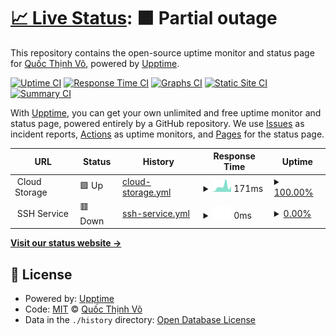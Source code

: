 # [📈 Live Status](https://quocthinhvo.github.io/status): <!--live status--> **🟧 Partial outage**

This repository contains the open-source uptime monitor and status page for [Quốc Thịnh Võ](https://kodelang.dev/quocthinhvo), powered by [Upptime](https://github.com/upptime/upptime).

[![Uptime CI](https://github.com/quocthinhvo/status/workflows/Uptime%20CI/badge.svg)](https://github.com/quocthinhvo/status/actions?query=workflow%3A%22Uptime+CI%22)
[![Response Time CI](https://github.com/quocthinhvo/status/workflows/Response%20Time%20CI/badge.svg)](https://github.com/quocthinhvo/status/actions?query=workflow%3A%22Response+Time+CI%22)
[![Graphs CI](https://github.com/quocthinhvo/status/workflows/Graphs%20CI/badge.svg)](https://github.com/quocthinhvo/status/actions?query=workflow%3A%22Graphs+CI%22)
[![Static Site CI](https://github.com/quocthinhvo/status/workflows/Static%20Site%20CI/badge.svg)](https://github.com/quocthinhvo/status/actions?query=workflow%3A%22Static+Site+CI%22)
[![Summary CI](https://github.com/quocthinhvo/status/workflows/Summary%20CI/badge.svg)](https://github.com/quocthinhvo/status/actions?query=workflow%3A%22Summary+CI%22)

With [Upptime](https://upptime.js.org), you can get your own unlimited and free uptime monitor and status page, powered entirely by a GitHub repository. We use [Issues](https://github.com/quocthinhvo/status/issues) as incident reports, [Actions](https://github.com/quocthinhvo/status/actions) as uptime monitors, and [Pages](https://quocthinhvo.github.io/status) for the status page.

<!--start: status pages-->
<!-- This summary is generated by Upptime (https://github.com/upptime/upptime) -->
<!-- Do not edit this manually, your changes will be overwritten -->
<!-- prettier-ignore -->
| URL | Status | History | Response Time | Uptime |
| --- | ------ | ------- | ------------- | ------ |
| <img alt="" src="https://avatars.githubusercontent.com/u/35781395?s=200&v=4" height="13"> Cloud Storage | 🟩 Up | [cloud-storage.yml](https://github.com/quocthinhvo/status/commits/HEAD/history/cloud-storage.yml) | <details><summary><img alt="Response time graph" src="./graphs/cloud-storage/response-time-week.png" height="20"> 171ms</summary><br><a href="https://quocthinhvo.github.io/status/history/cloud-storage"><img alt="Response time 146" src="https://img.shields.io/endpoint?url=https%3A%2F%2Fraw.githubusercontent.com%2Fquocthinhvo%2Fstatus%2FHEAD%2Fapi%2Fcloud-storage%2Fresponse-time.json"></a><br><a href="https://quocthinhvo.github.io/status/history/cloud-storage"><img alt="24-hour response time 142" src="https://img.shields.io/endpoint?url=https%3A%2F%2Fraw.githubusercontent.com%2Fquocthinhvo%2Fstatus%2FHEAD%2Fapi%2Fcloud-storage%2Fresponse-time-day.json"></a><br><a href="https://quocthinhvo.github.io/status/history/cloud-storage"><img alt="7-day response time 171" src="https://img.shields.io/endpoint?url=https%3A%2F%2Fraw.githubusercontent.com%2Fquocthinhvo%2Fstatus%2FHEAD%2Fapi%2Fcloud-storage%2Fresponse-time-week.json"></a><br><a href="https://quocthinhvo.github.io/status/history/cloud-storage"><img alt="30-day response time 134" src="https://img.shields.io/endpoint?url=https%3A%2F%2Fraw.githubusercontent.com%2Fquocthinhvo%2Fstatus%2FHEAD%2Fapi%2Fcloud-storage%2Fresponse-time-month.json"></a><br><a href="https://quocthinhvo.github.io/status/history/cloud-storage"><img alt="1-year response time 139" src="https://img.shields.io/endpoint?url=https%3A%2F%2Fraw.githubusercontent.com%2Fquocthinhvo%2Fstatus%2FHEAD%2Fapi%2Fcloud-storage%2Fresponse-time-year.json"></a></details> | <details><summary><a href="https://quocthinhvo.github.io/status/history/cloud-storage">100.00%</a></summary><a href="https://quocthinhvo.github.io/status/history/cloud-storage"><img alt="All-time uptime 80.06%" src="https://img.shields.io/endpoint?url=https%3A%2F%2Fraw.githubusercontent.com%2Fquocthinhvo%2Fstatus%2FHEAD%2Fapi%2Fcloud-storage%2Fuptime.json"></a><br><a href="https://quocthinhvo.github.io/status/history/cloud-storage"><img alt="24-hour uptime 100.00%" src="https://img.shields.io/endpoint?url=https%3A%2F%2Fraw.githubusercontent.com%2Fquocthinhvo%2Fstatus%2FHEAD%2Fapi%2Fcloud-storage%2Fuptime-day.json"></a><br><a href="https://quocthinhvo.github.io/status/history/cloud-storage"><img alt="7-day uptime 100.00%" src="https://img.shields.io/endpoint?url=https%3A%2F%2Fraw.githubusercontent.com%2Fquocthinhvo%2Fstatus%2FHEAD%2Fapi%2Fcloud-storage%2Fuptime-week.json"></a><br><a href="https://quocthinhvo.github.io/status/history/cloud-storage"><img alt="30-day uptime 100.00%" src="https://img.shields.io/endpoint?url=https%3A%2F%2Fraw.githubusercontent.com%2Fquocthinhvo%2Fstatus%2FHEAD%2Fapi%2Fcloud-storage%2Fuptime-month.json"></a><br><a href="https://quocthinhvo.github.io/status/history/cloud-storage"><img alt="1-year uptime 67.27%" src="https://img.shields.io/endpoint?url=https%3A%2F%2Fraw.githubusercontent.com%2Fquocthinhvo%2Fstatus%2FHEAD%2Fapi%2Fcloud-storage%2Fuptime-year.json"></a></details>
| <img alt="" src="https://w7.pngwing.com/pngs/951/741/png-transparent-secure-shell-ssh-keygen-computer-servers-computer-network-computer-software-shell-text-computer-logo.png" height="13"> SSH Service | 🟥 Down | [ssh-service.yml](https://github.com/quocthinhvo/status/commits/HEAD/history/ssh-service.yml) | <details><summary><img alt="Response time graph" src="./graphs/ssh-service/response-time-week.png" height="20"> 0ms</summary><br><a href="https://quocthinhvo.github.io/status/history/ssh-service"><img alt="Response time 0" src="https://img.shields.io/endpoint?url=https%3A%2F%2Fraw.githubusercontent.com%2Fquocthinhvo%2Fstatus%2FHEAD%2Fapi%2Fssh-service%2Fresponse-time.json"></a><br><a href="https://quocthinhvo.github.io/status/history/ssh-service"><img alt="24-hour response time 0" src="https://img.shields.io/endpoint?url=https%3A%2F%2Fraw.githubusercontent.com%2Fquocthinhvo%2Fstatus%2FHEAD%2Fapi%2Fssh-service%2Fresponse-time-day.json"></a><br><a href="https://quocthinhvo.github.io/status/history/ssh-service"><img alt="7-day response time 0" src="https://img.shields.io/endpoint?url=https%3A%2F%2Fraw.githubusercontent.com%2Fquocthinhvo%2Fstatus%2FHEAD%2Fapi%2Fssh-service%2Fresponse-time-week.json"></a><br><a href="https://quocthinhvo.github.io/status/history/ssh-service"><img alt="30-day response time 0" src="https://img.shields.io/endpoint?url=https%3A%2F%2Fraw.githubusercontent.com%2Fquocthinhvo%2Fstatus%2FHEAD%2Fapi%2Fssh-service%2Fresponse-time-month.json"></a><br><a href="https://quocthinhvo.github.io/status/history/ssh-service"><img alt="1-year response time 0" src="https://img.shields.io/endpoint?url=https%3A%2F%2Fraw.githubusercontent.com%2Fquocthinhvo%2Fstatus%2FHEAD%2Fapi%2Fssh-service%2Fresponse-time-year.json"></a></details> | <details><summary><a href="https://quocthinhvo.github.io/status/history/ssh-service">0.00%</a></summary><a href="https://quocthinhvo.github.io/status/history/ssh-service"><img alt="All-time uptime 20.71%" src="https://img.shields.io/endpoint?url=https%3A%2F%2Fraw.githubusercontent.com%2Fquocthinhvo%2Fstatus%2FHEAD%2Fapi%2Fssh-service%2Fuptime.json"></a><br><a href="https://quocthinhvo.github.io/status/history/ssh-service"><img alt="24-hour uptime 0.00%" src="https://img.shields.io/endpoint?url=https%3A%2F%2Fraw.githubusercontent.com%2Fquocthinhvo%2Fstatus%2FHEAD%2Fapi%2Fssh-service%2Fuptime-day.json"></a><br><a href="https://quocthinhvo.github.io/status/history/ssh-service"><img alt="7-day uptime 0.00%" src="https://img.shields.io/endpoint?url=https%3A%2F%2Fraw.githubusercontent.com%2Fquocthinhvo%2Fstatus%2FHEAD%2Fapi%2Fssh-service%2Fuptime-week.json"></a><br><a href="https://quocthinhvo.github.io/status/history/ssh-service"><img alt="30-day uptime 0.00%" src="https://img.shields.io/endpoint?url=https%3A%2F%2Fraw.githubusercontent.com%2Fquocthinhvo%2Fstatus%2FHEAD%2Fapi%2Fssh-service%2Fuptime-month.json"></a><br><a href="https://quocthinhvo.github.io/status/history/ssh-service"><img alt="1-year uptime 0.00%" src="https://img.shields.io/endpoint?url=https%3A%2F%2Fraw.githubusercontent.com%2Fquocthinhvo%2Fstatus%2FHEAD%2Fapi%2Fssh-service%2Fuptime-year.json"></a></details>

<!--end: status pages-->

[**Visit our status website →**](https://quocthinhvo.github.io/status)

## 📄 License

- Powered by: [Upptime](https://github.com/upptime/upptime)
- Code: [MIT](./LICENSE) © [Quốc Thịnh Võ](https://kodelang.dev/quocthinhvo)
- Data in the `./history` directory: [Open Database License](https://opendatacommons.org/licenses/odbl/1-0/)
